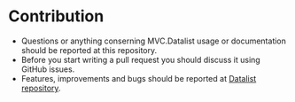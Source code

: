 # Contribution
- Questions or anything conserning MVC.Datalist usage or documentation should be reported at this repository.
- Before you start writing a pull request you should discuss it using GitHub issues.
- Features, improvements and bugs should be reported at [Datalist repository](https://github.com/NonFactors/MVC5.Datalist).
